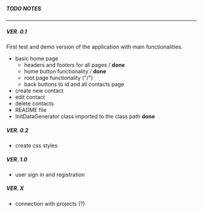 ##### TODO NOTES
---

##### VER. 0.1

First test and demo version of the application with main functionalities.

* basic home page
    * headers and footers for all pages / **done**
    * home button functionality / **done**
    * root page functionality ("/")
    * back buttons to id and all contacts page
* create new contact
* edit contact
* delete contacts
* README file
* InitDataGenerator class imported to the class path **done**

##### VER. 0.2

* create css styles

##### VER. 1.0

* user sign in and registration

##### VER. X

* connection with projects (?)